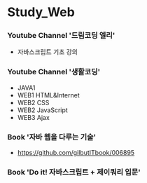 # Study_Web


### Youtube Channel '드림코딩 엘리'
 - 자바스크립트 기초 강의



### Youtube Channel '생활코딩'
- JAVA1
- WEB1 HTML&Internet
- WEB2 CSS
- WEB2 JavaScript
- WEB3 Ajax



### Book '자바 웹을 다루는 기술'
- https://github.com/gilbutITbook/006895



### Book 'Do it! 자바스크립트 + 제이쿼리 입문'
